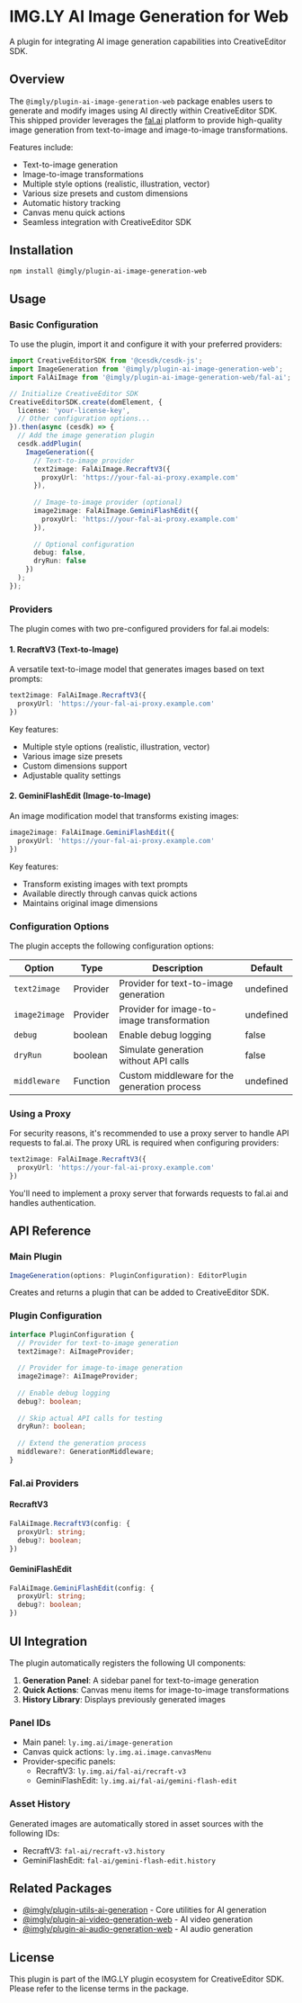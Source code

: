 # IMG.LY AI Image Generation for Web

A plugin for integrating AI image generation capabilities into CreativeEditor SDK.

## Overview

The `@imgly/plugin-ai-image-generation-web` package enables users to generate and modify images using AI directly within CreativeEditor SDK. This shipped provider leverages the [fal.ai](https://fal.ai) platform to provide high-quality image generation from text-to-image and image-to-image transformations.

Features include:
- Text-to-image generation
- Image-to-image transformations
- Multiple style options (realistic, illustration, vector)
- Various size presets and custom dimensions
- Automatic history tracking
- Canvas menu quick actions
- Seamless integration with CreativeEditor SDK

## Installation

```bash
npm install @imgly/plugin-ai-image-generation-web
```

## Usage

### Basic Configuration

To use the plugin, import it and configure it with your preferred providers:

```typescript
import CreativeEditorSDK from '@cesdk/cesdk-js';
import ImageGeneration from '@imgly/plugin-ai-image-generation-web';
import FalAiImage from '@imgly/plugin-ai-image-generation-web/fal-ai';

// Initialize CreativeEditor SDK
CreativeEditorSDK.create(domElement, {
  license: 'your-license-key',
  // Other configuration options...
}).then(async (cesdk) => {
  // Add the image generation plugin
  cesdk.addPlugin(
    ImageGeneration({
      // Text-to-image provider
      text2image: FalAiImage.RecraftV3({
        proxyUrl: 'https://your-fal-ai-proxy.example.com'
      }),
      
      // Image-to-image provider (optional)
      image2image: FalAiImage.GeminiFlashEdit({
        proxyUrl: 'https://your-fal-ai-proxy.example.com'
      }),
      
      // Optional configuration
      debug: false,
      dryRun: false
    })
  );
});
```

### Providers

The plugin comes with two pre-configured providers for fal.ai models:

#### 1. RecraftV3 (Text-to-Image)

A versatile text-to-image model that generates images based on text prompts:

```typescript
text2image: FalAiImage.RecraftV3({
  proxyUrl: 'https://your-fal-ai-proxy.example.com'
})
```

Key features:
- Multiple style options (realistic, illustration, vector)
- Various image size presets
- Custom dimensions support
- Adjustable quality settings

#### 2. GeminiFlashEdit (Image-to-Image)

An image modification model that transforms existing images:

```typescript
image2image: FalAiImage.GeminiFlashEdit({
  proxyUrl: 'https://your-fal-ai-proxy.example.com'
})
```

Key features:
- Transform existing images with text prompts
- Available directly through canvas quick actions
- Maintains original image dimensions

### Configuration Options

The plugin accepts the following configuration options:

| Option | Type | Description | Default |
|--------|------|-------------|---------|
| `text2image` | Provider | Provider for text-to-image generation | undefined |
| `image2image` | Provider | Provider for image-to-image transformation | undefined |
| `debug` | boolean | Enable debug logging | false |
| `dryRun` | boolean | Simulate generation without API calls | false |
| `middleware` | Function | Custom middleware for the generation process | undefined |

### Using a Proxy

For security reasons, it's recommended to use a proxy server to handle API requests to fal.ai. The proxy URL is required when configuring providers:

```typescript
text2image: FalAiImage.RecraftV3({
  proxyUrl: 'https://your-fal-ai-proxy.example.com'
})
```

You'll need to implement a proxy server that forwards requests to fal.ai and handles authentication.

## API Reference

### Main Plugin

```typescript
ImageGeneration(options: PluginConfiguration): EditorPlugin
```

Creates and returns a plugin that can be added to CreativeEditor SDK.

### Plugin Configuration

```typescript
interface PluginConfiguration {
  // Provider for text-to-image generation
  text2image?: AiImageProvider;
  
  // Provider for image-to-image generation
  image2image?: AiImageProvider;
  
  // Enable debug logging
  debug?: boolean;
  
  // Skip actual API calls for testing
  dryRun?: boolean;
  
  // Extend the generation process
  middleware?: GenerationMiddleware;
}
```

### Fal.ai Providers

#### RecraftV3

```typescript
FalAiImage.RecraftV3(config: {
  proxyUrl: string;
  debug?: boolean;
})
```

#### GeminiFlashEdit

```typescript
FalAiImage.GeminiFlashEdit(config: {
  proxyUrl: string;
  debug?: boolean;
})
```

## UI Integration

The plugin automatically registers the following UI components:

1. **Generation Panel**: A sidebar panel for text-to-image generation
2. **Quick Actions**: Canvas menu items for image-to-image transformations
3. **History Library**: Displays previously generated images

### Panel IDs

- Main panel: `ly.img.ai/image-generation`
- Canvas quick actions: `ly.img.ai.image.canvasMenu`
- Provider-specific panels:
  - RecraftV3: `ly.img.ai/fal-ai/recraft-v3`
  - GeminiFlashEdit: `ly.img.ai/fal-ai/gemini-flash-edit`

### Asset History

Generated images are automatically stored in asset sources with the following IDs:
- RecraftV3: `fal-ai/recraft-v3.history`
- GeminiFlashEdit: `fal-ai/gemini-flash-edit.history`

## Related Packages

- [@imgly/plugin-utils-ai-generation](https://github.com/imgly/plugin-utils-ai-generation) - Core utilities for AI generation
- [@imgly/plugin-ai-video-generation-web](https://github.com/imgly/plugin-ai-video-generation-web) - AI video generation
- [@imgly/plugin-ai-audio-generation-web](https://github.com/imgly/plugin-ai-audio-generation-web) - AI audio generation

## License

This plugin is part of the IMG.LY plugin ecosystem for CreativeEditor SDK. Please refer to the license terms in the package.
